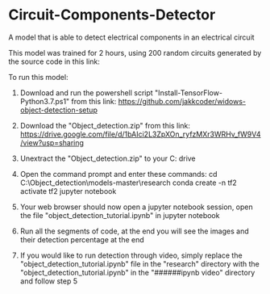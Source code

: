 # Circuit-Components-Detector
A model that is able to detect electrical components in an electrical circuit

This model was trained for 2 hours, using 200 random circuits generated by the source code in this link:

To run this model:
1. Download and run the powershell script "Install-TensorFlow-Python3.7.ps1" from this link: https://github.com/jakkcoder/widows-object-detection-setup

2. Download the "Object_detection.zip" from this link: https://drive.google.com/file/d/1bAIci2L3ZpXOn_ryfzMXr3WRHv_fW9V4/view?usp=sharing

3. Unextract the "Object_detection.zip" to your C: drive

4. Open the command prompt and enter these commands:
  cd C:\Object_detection\models-master\research
  conda create -n tf2
  activate tf2
  jupyter notebook
  
5. Your web browser should now open a jupyter notebook session, open the file "object_detection_tutorial.ipynb" in jupyter notebook
   
6. Run all the segments of code, at the end you will see the images and their detection percentage at the end

7. If you would like to run detection through video, simply replace the "object_detection_tutorial.ipynb" file in the "research" directory with the "object_detection_tutorial.ipynb" in the "######ipynb video" directory and follow step 5
